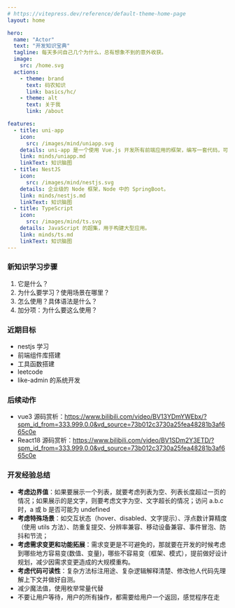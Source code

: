 ```yaml
---
# https://vitepress.dev/reference/default-theme-home-page
layout: home

hero:
  name: "Actor"
  text: "开发知识宝典"
  tagline: 每天多问自己几个为什么，总有想象不到的意外收获。
  image:
    src: /home.svg
  actions:
    - theme: brand
      text: 码农知识
      link: basics/hc/
    - theme: alt
      text: 关于我
      link: /about

features:
  - title: uni-app
    icon:
      src: /images/mind/uniapp.svg
    details: uni-app 是一个使用 Vue.js 开发所有前端应用的框架，编写一套代码，可发布到等多个平台。
    link: minds/uniapp.md
    linkText: 知识脑图
  - title: NestJS
    icon:
      src: /images/mind/nestjs.svg
    details: 企业级的 Node 框架，Node 中的 SpringBoot。
    link: minds/nestjs.md
    linkText: 知识脑图
  - title: TypeScript
    icon:
      src: /images/mind/ts.svg
    details: JavaScript 的超集，用于构建大型应用。
    link: minds/ts.md
    linkText: 知识脑图
---
```


### 新知识学习步骤

1. 它是什么？
2. 为什么要学习？使用场景在哪里？
3. 怎么使用？具体语法是什么？
4. 加分项：为什么要这么使用？

### 近期目标

- nestjs 学习
- 前端组件库搭建
- 工具函数搭建
- leetcode
- like-admin 的系统开发

### 后续动作

- vue3 源码赏析：https://www.bilibili.com/video/BV13YDmYWEbx/?spm_id_from=333.999.0.0&vd_source=73b012c3730a25fea48281b3af665c0e
- React18 源码赏析：https://www.bilibili.com/video/BV1SDm2Y3ETD/?spm_id_from=333.999.0.0&vd_source=73b012c3730a25fea48281b3af665c0e

### 开发经验总结

- **考虑边界值**：如果要展示一个列表，就要考虑列表为空、列表长度超过一页的情况；如果展示的是文字，则要考虑文字为空、文字超长的情况；访问 a.b.c 时，a 或 b 是否可能为 undefined
- **考虑特殊场景**：如交互状态（hover、disabled、文字提示）、浮点数计算精度（使用 utils 方法）、防重复提交、分辨率兼容、移动设备兼容、事件冒泡、防抖和节流；
- **考虑需求变更和功能拓展**：需求变更是不可避免的，那就要在开发的时候考虑到哪些地方容易变(数值、变量)，哪些不容易变（框架、模式），提前做好设计规划，减少因需求变更造成的大规模重构。
- **考虑代码可读性**：复杂方法标注用途、复杂逻辑解释清楚、修改他人代码先理解上下文并做好自测。
- 减少魔法值，使用枚举常量代替
- 不要让用户等待，用户的所有操作，都需要给用户一个返回，感觉程序在走
